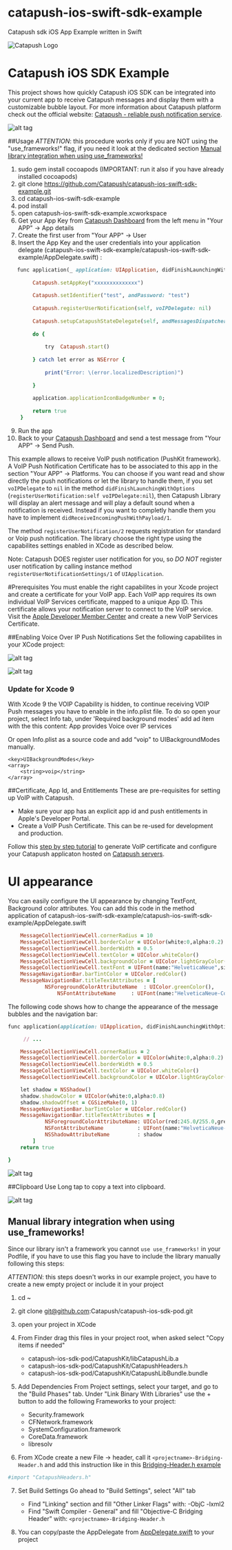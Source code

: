 # catapush-ios-swift-sdk-example
Catapush sdk iOS App Example written in Swift

![Catapush Logo](https://github.com/Catapush/catapush-ios-swift-sdk-example/blob/master/catapush_logo.png)

# Catapush iOS SDK Example

This project shows how quickly Catapush iOS SDK can be integrated into your current app to receive Catapush messages and display them with a customizable bubble layout. For more information about Catapush platform check out the official website: [Catapush - reliable push notification service](http://www.catapush.com).

![alt tag](https://github.com/Catapush/catapush-ios-swift-sdk-example/blob/master/catapush_screen_shot.jpg)


##Usage
*ATTENTION*: this procedure works only if you are NOT using the "use_frameworks!" flag, if you need it look at the dedicated section [Manual library integration when using use_frameworks!](#manual-library-integration-when-using-use_frameworks)

1. sudo gem install cocoapods (IMPORTANT: run it also if you have already installed cocoapods)
2. git clone https://github.com/Catapush/catapush-ios-swift-sdk-example.git
3. cd catapush-ios-swift-sdk-example
4. pod install 
5. open catapush-ios-swift-sdk-example.xcworkspace
6. Get your App Key from [Catapush Dashboard](http://www.catapush.com) from the left menu in "Your APP" -> App details 
7. Create the first user from "Your APP" -> User
8. Insert the App Key and the user credentials into your application delegate (catapush-ios-swift-sdk-example/catapush-ios-swift-sdk-example/AppDelegate.swift) :
```ruby
   func application(_ application: UIApplication, didFinishLaunchingWithOptions launchOptions: [UIApplicationLaunchOptionsKey: Any]?) -> Bool {
        
        Catapush.setAppKey("xxxxxxxxxxxxxx")
        
        Catapush.setIdentifier("test", andPassword: "test")
        
        Catapush.registerUserNotification(self, voIPDelegate: nil)
        
        Catapush.setupCatapushStateDelegate(self, andMessagesDispatcherDelegate: self)
        
        do {
            
            try  Catapush.start()
            
        } catch let error as NSError {
            
            print("Error: \(error.localizedDescription)")
            
        }
        
        application.applicationIconBadgeNumber = 0;
        
        return true
    }
```
9. Run the app
10. Back to your [Catapush Dashboard](http://www.catapush.com) and send a test message from "Your APP" -> Send Push.


This example allows to receive VoIP push notification (PushKit framework). A VoIP Push Notification Certificate has to be associated to this app in the section "Your APP" -> Platforms. 
You can choose if you want read and show directly the push notifications or let the library to handle them, if you set ```voIPDelegate``` to ```nil``` in the method ```didFinishLaunchingWithOptions``` (```registerUserNotification:self voIPDelegate:nil```), then Catapush Library will display an alert message and will play a default sound when a notification is received. Instead if you want to completly handle them you have to implement ```didReceiveIncomingPushWithPayload/1```.

The method ```registerUserNotification/2``` requests registration for standard or Voip push notification. The library choose the right type using the capabilites settings enabled in XCode as described below.

Note: Catapush DOES register user notification for you, so *DO NOT* register user notification by calling instance method  ```registerUserNotificationSettings/1``` of ```UIApplication```.


#Prerequisites
You must enable the right capabilites in your Xcode project and create a certificate for your VoIP app. Each VoIP app requires its own individual VoIP Services certificate, mapped to a unique App ID. This certificate allows your notification server to connect to the VoIP service. Visit the [Apple Developer Member Center](https://developer.apple.com/) and create a new VoIP Services Certificate.

##Enabling Voice Over IP Push Notifications
Set the following capabilites in your XCode project:

![alt tag](https://github.com/Catapush/catapush-ios-sdk-pod/blob/master/images/capabilities_remote_xcode.png)

![alt tag](https://github.com/Catapush/catapush-ios-sdk-pod/blob/master/images/capabilities_xcode.png)

### Update for Xcode 9
With Xcode 9 the VOIP Capability is hidden, to continue receiving VOIP Push messages you have to enable in the info.plist file.
To do so open your project, select Info tab, under 'Required background modes' add ad item with the this content: App provides Voice over IP services

Or open Info.plist as a source code and add “voip" to UIBackgroundModes manually.
```
<key>UIBackgroundModes</key>
<array>
    <string>voip</string>
</array>
```

##Certificate, App Id, and Entitlements
These are pre-requisites for setting up VoIP with Catapush.
* Make sure your app has an explicit app id and push entitlements in Apple's Developer Portal.
* Create a VoIP Push Certificate. This can be re-used for development and production.

Follow this [step by step tutorial](https://github.com/Catapush/catapush-ios-sdk-pod/blob/master/CREATING_APN_CERTIFICATE.md) to generate VoIP certificate and configure your Catapush applicaton hosted on [Catapush servers](http://www.catapush.com).


# UI appearance
You can easily configure the UI appearance by changing TextFont, Background color attributes. You can add this code in the method application of catapush-ios-swift-sdk-example/catapush-ios-swift-sdk-example/AppDelegate.swift 

```ruby
    MessageCollectionViewCell.cornerRadius = 10
    MessageCollectionViewCell.borderColor = UIColor(white:0,alpha:0.2)
    MessageCollectionViewCell.borderWidth = 0.5
    MessageCollectionViewCell.textColor = UIColor.whiteColor()
    MessageCollectionViewCell.backgroundColor = UIColor.lightGrayColor()
    MessageCollectionViewCell.textFont = UIFont(name:"HelveticaNeue",size:18)!
    MessageNavigationBar.barTintColor = UIColor.redColor()
    MessageNavigationBar.titleTextAttributes = [
    		NSForegroundColorAttributeName	: UIColor.greenColor(),
                NSFontAttributeName		: UIFont(name:"HelveticaNeue-CondensedBlack", size:21.0)!];
```
The following code shows how to change the appearance of the message bubbles and the navigation bar:
```ruby
func application(application: UIApplication, didFinishLaunchingWithOptions launchOptions: [NSObject: AnyObject]?) -> Bool {

     // ...

    MessageCollectionViewCell.cornerRadius = 2
    MessageCollectionViewCell.borderColor = UIColor(white:0,alpha:0.2)
    MessageCollectionViewCell.borderWidth = 0.5
    MessageCollectionViewCell.textColor = UIColor.whiteColor()
    MessageCollectionViewCell.backgroundColor = UIColor.lightGrayColor()

    let shadow = NSShadow()
    shadow.shadowColor = UIColor(white:0,alpha:0.8)
    shadow.shadowOffset = CGSizeMake(0, 1)
    MessageNavigationBar.barTintColor = UIColor.redColor()
    MessageNavigationBar.titleTextAttributes = [
            NSForegroundColorAttributeName: UIColor(red:245.0/255.0,green:245.0/255.0,blue:255.0/255.0,alpha:1),
            NSFontAttributeName           : UIFont(name:"HelveticaNeue-CondensedBlack", size:21.0)!,
            NSShadowAttributeName         : shadow
        ]
    return true

}
```
![alt tag](https://github.com/Catapush/catapush-ios-swift-sdk-example/blob/master/catapush_screen_shot_custom_red.jpg)

##Clipboard
Use Long tap to copy a text into clipboard.

![alt tag](https://github.com/Catapush/catapush-ios-swift-sdk-example/blob/master/catapush_screen_shot_clipboard.jpg)

## Manual library integration when using use_frameworks!
Since our library isn't a framework you cannot ```use use_frameworks!``` in your Podfile, if you have to use this flag you have to include the library manually following this steps:

*ATTENTION*: this steps doesn't works in our example project, you have to create a new empty project or include it in your project

1. cd ~
2. git clone git@github.com:Catapush/catapush-ios-sdk-pod.git
3. open your project in XCode
4. From Finder drag this files in your project root, when asked select "Copy items if needed"
    * catapush-ios-sdk-pod/CatapushKit/libCatapushLib.a
    * catapush-ios-sdk-pod/CatapushKit/CatapushHeaders.h
    * catapush-ios-sdk-pod/CatapushKit/CatapushLibBundle.bundle

5. Add Dependencies
From Project settings, select your target, and go to the "Build Phases" tab. Under "Link Binary With Libraries" use the + button to add the following Frameworks to your project:
    * Security.framework
    * CFNetwork.framework
    * SystemConfiguration.framework
    * CoreData.framework
    * libresolv

6. From XCode create a new File -> header, call it ```<projectname>-Bridging-Header.h``` and add this instruction like in this [Bridging-Header.h example](https://raw.githubusercontent.com/Catapush/catapush-ios-swift-sdk-example/master/catapush-ios-swift-sdk-example-Bridging-Header.h)
```ruby
#import "CatapushHeaders.h"
```

7. Set Build Settings
Go ahead to "Build Settings", select "All" tab
    * Find "Linking" section and fill "Other Linker Flags" with: -ObjC -lxml2
    * Find "Swift Compiler - General" and fill "Objective-C Bridging Header" with: ```<projectname>-Bridging-Header.h```

8. You can copy/paste the AppDelegate from [AppDelegate.swift](https://raw.githubusercontent.com/Catapush/catapush-ios-swift-sdk-example/master/catapush-ios-swift-sdk-example/AppDelegate.swift) to your project
